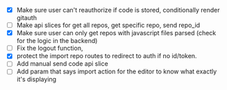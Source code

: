 - [x] Make sure user can't reauthorize if code is stored, conditionally render gitauth
- [ ] Make api slices for get all repos, get specific repo, send repo_id
- [x] Make sure user can only get repos with javascript files parsed (check for the logic in the backend)
- [ ] Fix the logout function, 
- [x] protect the import repo routes to redirect to auth if no id/token.
- [ ] Add manual send code api slice
- [ ] Add param that says import action for the editor to know what exactly it's displaying
